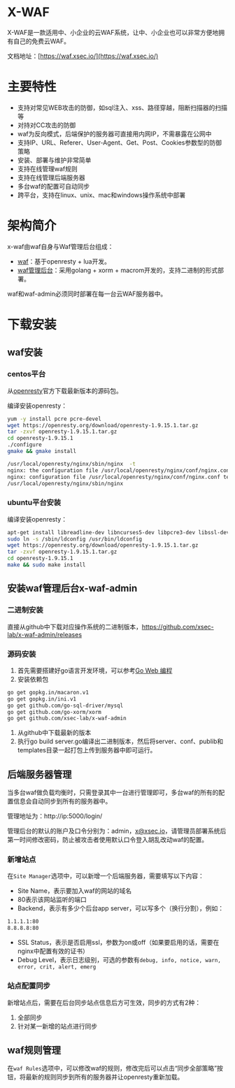 # X-WAF

X-WAF是一款适用中、小企业的云WAF系统，让中、小企业也可以非常方便地拥有自己的免费云WAF。

文档地址：[https://waf.xsec.io/](https://waf.xsec.io/)

# 主要特性

- 支持对常见WEB攻击的防御，如sql注入、xss、路径穿越，阻断扫描器的扫描等
- 对持对CC攻击的防御
- waf为反向模式，后端保护的服务器可直接用内网IP，不需暴露在公网中
- 支持IP、URL、Referer、User-Agent、Get、Post、Cookies参数型的防御策略
- 安装、部署与维护非常简单
- 支持在线管理waf规则
- 支持在线管理后端服务器
- 多台waf的配置可自动同步
- 跨平台，支持在linux、unix、mac和windows操作系统中部署

# 架构简介
x-waf由waf自身与Waf管理后台组成：

- [waf](https://github.com/xsec-lab/x-waf)：基于openresty + lua开发。
- [waf管理后台](https://github.com/xsec-lab/x-waf-admin)：采用golang + xorm + macrom开发的，支持二进制的形式部署。

waf和waf-admin必须同时部署在每一台云WAF服务器中。

# 下载安装
## waf安装
### centos平台

从[openresty](http://openresty.org/en/download.html)官方下载最新版本的源码包。

编译安装openresty：

```bash
yum -y install pcre pcre-devel
wget https://openresty.org/download/openresty-1.9.15.1.tar.gz
tar -zxvf openresty-1.9.15.1.tar.gz 
cd openresty-1.9.15.1
./configure 
gmake && gmake install

/usr/local/openresty/nginx/sbin/nginx  -t
nginx: the configuration file /usr/local/openresty/nginx/conf/nginx.conf syntax is ok
nginx: configuration file /usr/local/openresty/nginx/conf/nginx.conf test is successful
/usr/local/openresty/nginx/sbin/nginx 
```

### ubuntu平台安装

编译安装openresty：

```bash
apt-get install libreadline-dev libncurses5-dev libpcre3-dev libssl-dev perl make build-essential
sudo ln -s /sbin/ldconfig /usr/bin/ldconfig
wget https://openresty.org/download/openresty-1.9.15.1.tar.gz
tar -zxvf openresty-1.9.15.1.tar.gz
cd openresty-1.9.15.1
make && sudo make install
```

## 安装waf管理后台x-waf-admin

### 二进制安装

直接从github中下载对应操作系统的二进制版本，https://github.com/xsec-lab/x-waf-admin/releases

### 源码安装

1.  首先需要搭建好go语言开发环境，可以参考[Go Web 编程](https://github.com/astaxie/build-web-application-with-golang/blob/master/zh/01.1.md)
1. 安装依赖包
```bash
go get gopkg.in/macaron.v1
go get gopkg.in/ini.v1
go get github.com/go-sql-driver/mysql
go get github.com/go-xorm/xorm
go get github.com/xsec-lab/x-waf-admin
```

1. 从github中下载最新的版本
1. 执行go build server.go编译出二进制版本，然后将server、conf、publib和templates目录一起打包上传到服务器中即可运行。


## 后端服务器管理

当多台waf做负载均衡时，只需登录其中一台进行管理即可，多台waf的所有的配置信息会自动同步到所有的服务器中。

管理地址为：http://ip:5000/login/

管理后台的默认的账户及口令分别为：admin，x@xsec.io，请管理员部署系统后第一时间修改密码，防止被攻击者使用默认口令登入胡乱改动waf的配置。

### 新增站点

在`Site Manager`选项中，可以新增一个后端服务器，需要填写以下内容：

- Site Name，表示要加入waf的网站的域名
- 80表示该网站监听的端口
- Backend，表示有多少个后台app server，可以写多个（换行分割），例如：
```bash
1.1.1.1:80
8.8.8.8:80
```

- SSL Status，表示是否启用ssl，参数为on或off（如果要启用的话，需要在nginx中配置有效的证书）
- Debug Level，表示日志级别，可选的参数有`debug, info, notice, warn, error, crit, alert, emerg`

### 站点配置同步

新增站点后，需要在后台同步站点信息后方可生效，同步的方式有2种：

1. 全部同步
1. 针对某一新增的站点进行同步

## waf规则管理

在`waf Rules`选项中，可以修改waf的规则，修改完后可以点击“同步全部策略”按钮，将最新的规则同步到所有的服务器并让openresty重新加载。